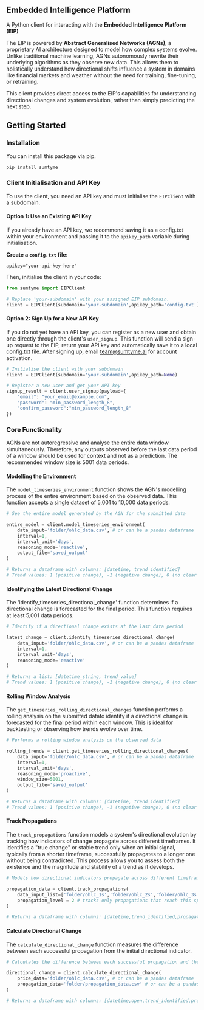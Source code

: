 ## Embedded Intelligence Platform

A Python client for interacting with the **Embedded Intelligence Platform (EIP)**

The EIP is powered by **Abstract Generalised Networks (AGNs)**, a proprietary AI architecture designed to model how complex systems evolve. Unlike traditional machine learning, AGNs autonomously rewrite their underlying algorithms as they observe new data. This allows them to holistically understand how directional shifts influence a system in domains like financial markets and weather without the need for training, fine-tuning, or retraining.

This client provides direct access to the EIP's capabilities for understanding directional changes and system evolution, rather than simply predicting the next step.

## Getting Started


### Installation

You can install this package via pip.

```bash
pip install sumtyme
```

### Client Initialisation and API Key
To use the client, you need an API key and must initialise the `EIPClient` with a subdomain.


#### Option 1: Use an Existing API Key
If you already have an API key, we recommend saving it as a config.txt within your environment and passing it to the `apikey_path` variable during initialisation.

**Create a `config.txt` file:**
```dotenv
apikey="your-api-key-here"
```

Then, initialise the client in your code:


```python
from sumtyme import EIPClient

# Replace 'your-subdomain' with your assigned EIP subdomain.
client = EIPClient(subdomain='your-subdomain',apikey_path='config.txt')
```


#### Option 2: Sign Up for a New API Key

If you do not yet have an API key, you can register as a new user and obtain one directly through the client's `user_signup`. This function will send a sign-up request to the EIP, return your API key and automatically save it to a local config.txt file. After signing up, email team@sumtyme.ai for account activation.


```python
# Initialise the client with your subdomain
client = EIPClient(subdomain='your-subdomain',apikey_path=None)

# Register a new user and get your API key
signup_result = client.user_signup(payload={
    "email": "your_email@example.com",
    "password": "min_password_length_8",
    "confirm_password":"min_password_length_8"
})
```

### Core Functionality

AGNs are not autoregressive and analyse the entire data window simultaneously. Therefore, any outputs observed before the last data period of a window should be used for context and not as a prediction. The recommended window size is 5001 data periods.

#### Modelling the Environment

The `model_timeseries_environment` function shows the AGN's modelling process of the entire environment based on the observed data. This function accepts a single dataset of 5,001 to 10,000 data periods.

```python
# See the entire model generated by the AGN for the submitted data

entire_model = client.model_timeseries_environment(
    data_input='folder/ohlc_data.csv', # or can be a pandas dataframe 
    interval=1,
    interval_unit='days',
    reasoning_mode='reactive',
    output_file='saved_output'
)

# Returns a dataframe with columns: [datetime, trend_identified]
# Trend values: 1 (positive change), -1 (negative change), 0 (no clear change)
```

#### Identifying the Latest Directional Change

The 'identify_timeseries_directional_change' function determines if a directional change is forecasted for the final period. This function requires at least 5,001 data periods.

```python 
# Identify if a directional change exists at the last data period

latest_change = client.identify_timeseries_directional_change(
    data_input='folder/ohlc_data.csv', # or can be a pandas dataframe 
    interval=1,
    interval_unit='days',
    reasoning_mode='reactive'
)

# Returns a list: [datetime_string, trend_value]
# Trend values: 1 (positive change), -1 (negative change), 0 (no clear change)
```

#### Rolling Window Analysis

The `get_timeseries_rolling_directional_changes` function performs a rolling analysis on the submitted datato identify if a directional change is forecasted for the final period within each window. This is ideal for backtesting or observing how trends evolve over time.

```python
# Performs a rolling window analysis on the observed data

rolling_trends = client.get_timeseries_rolling_directional_changes(
    data_input='folder/ohlc_data.csv', # or can be a pandas dataframe 
    interval=1,
    interval_unit='days',
    reasoning_mode='proactive',
    window_size=5001,
    output_file='saved_output'
)

# Returns a dataframe with columns: [datetime, trend_identified]
# Trend values: 1 (positive change), -1 (negative change), 0 (no clear change)
```


#### Track Propagations

The `track_propagations` function models a system's directional evolution by tracking how indicators of change propagate across different timeframes. It identifies a "true change" or stable trend only when an initial signal, typically from a shorter timeframe, successfully propagates to a longer one without being contradicted. This process allows you to assess both the existence and the magnitude and stability of a trend as it develops.

```python
# Models how directional indicators propagate across different timeframes to identify stable trends.

propagation_data = client.track_propagations(
    data_input_list=['folder/ohlc_1s','folder/ohlc_2s','folder/ohlc_3s'], # or can be list of dataframes
    propagation_level = 2 # tracks only propagations that reach this specific level.
)

# Returns a dataframe with columns: [datetime,trend_identified,propagation_level]
```

#### Calculate Directional Change

The `calculate_directional_change` function measures the difference between each successful propagation from the initial directional indicator.

```python
# Calculates the difference between each successful propagation and the initial directional indicator.

directional_change = client.calculate_directional_change(
    price_data='folder/ohlc_data.csv', # or can be a pandas dataframe 
    propagation_data='folder/propagation_data.csv' # or can be a pandas dataframe 
)

# Returns a dataframe with columns: [datetime,open,trend_identified,propagation_level,directional_change]
```